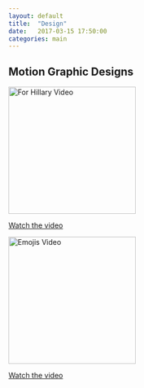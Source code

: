 ```yaml
---
layout: default
title:  "Design"
date:   2017-03-15 17:50:00
categories: main
---
```


<h2>
Motion Graphic Designs
</h2>

<a href="https://www.youtube.com/watch?v=OI-6-eF6Yks">
<img src= "http://www.katekight.com/Images/ForHIllaryScreenShot.png" alt="For Hillary Video" Height="250"> 
</a>

<p>
<a href="https://www.youtube.com/watch?v=OI-6-eF6Yks"> Watch the video </a>
</p>


<a href="https://spark.adobe.com/video/TzLr9JzUl2zwI">
<img src= "http://www.katekight.com/Images/EmojisScreenshot.png" Alt="Emojis Video" Height="250" float="right">
<p>
<a href="https://spark.adobe.com/video/TzLr9JzUl2zwI"> Watch the video </a> 
</p>


